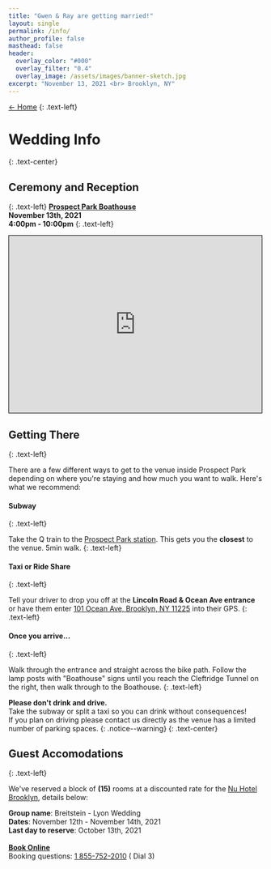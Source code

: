 ```yaml
---
title: "Gwen & Ray are getting married!"
layout: single
permalink: /info/
author_profile: false
masthead: false
header:
  overlay_color: "#000"
  overlay_filter: "0.4"
  overlay_image: /assets/images/banner-sketch.jpg
excerpt: "November 13, 2021 <br> Brooklyn, NY"
---
```

 [<- Home](../index.html)
{: .text-left}

# Wedding Info
{: .text-center}

## Ceremony and Reception
{: .text-left}
[**Prospect Park Boathouse**](https://goo.gl/maps/7vJWAH4iFbyKeaq86) \
**November 13th, 2021** \
**4:00pm - 10:00pm**
{: .text-left}

<div class="resp-container">
    <p style="text-align:left"><iframe width="500" height="350" frameborder="0" scrolling="no" marginheight="0" marginwidth="0" src="https://www.openstreetmap.org/export/embed.html?bbox=-73.98174047470094%2C40.65239921467547%2C-73.9488458633423%2C40.66914863217685&amp;layer=mapnik&amp;marker=40.66076636052815%2C-73.96528314464291" style="border: 1px solid black"></iframe></p>
</div>

## Getting There
{: .text-left}

There are a few different ways to get to the venue inside Prospect Park depending on where you're staying and how much you want to walk. Here's what we recommend:

#### Subway
{: .text-left}

Take the <span class="subway-icon mta-yellow">Q</span> train to the [Prospect Park station](https://goo.gl/maps/ipxnNn7AC7ae3RZPA). This gets you the **closest** to the venue. 5min walk.
{: .text-left}

#### Taxi or Ride Share
{: .text-left}

Tell your driver to drop you off at the **Lincoln Road & Ocean Ave entrance** or have them enter [101 Ocean Ave, Brooklyn, NY 11225](https://goo.gl/maps/9BDrkkJKcfFQEhyx9) into their GPS. 
{: .text-left}

#### Once you arrive...
{: .text-left}

Walk through the entrance and straight across the bike path. Follow the lamp posts with "Boathouse" signs until you reach the Cleftridge Tunnel on the right, then walk through to the Boathouse.
{: .text-left}

**Please don't drink and drive.**  \
Take the subway or split a taxi so you can drink without consequences! \
If you plan on driving please contact us directly as the venue has a limited number of parking spaces.
{: .notice--warning}
{: .text-center}

## Guest Accomodations
{: .text-left}

We've reserved a block of **(15)** rooms at a discounted rate for the [Nu Hotel Brooklyn](https://www.nuhotelbrooklyn.com/), details below:

**Group name**:  Breitstein - Lyon Wedding \
**Dates**: November 12th - November 14th, 2021 \
**Last day to reserve**: October 13th, 2021 \
<br>
**[Book Online](http://bookings.ihotelier.com/bookings.jsp?groupID=3216251&hotelID=112950)** \
Booking questions: [1 855-752-2010](tel:855-752-2010) ( Dial 3)